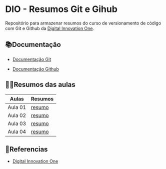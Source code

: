

# DIO - Resumos  Git e Gihub



Repositório para armazenar resumos do curso de versionamento de código com Git e Github da [Digital Innovation One](https://web.dio.me/).



## 📚Documentação

- [Documentação Git](https://git-scm.com/doc)

- [Documentação Github](https://docs.github.com)



## 👩‍💻Resumos das aulas


| Aulas  | Resumos |
|--------|--------|
|Aula 01 | [resumo](https://github.com/karenaraujodev/DIO-resumos-git-e-github/blob/main/resumo-git-github/aula01.md)|
|Aula 02 | [resumo](https://github.com/karenaraujodev/DIO-resumos-git-e-github/blob/main/resumo-git-github/aula02.md)|
|Aula 03 | [resumo](https://github.com/karenaraujodev/DIO-resumos-git-e-github/blob/main/resumo-git-github/aula03.md)|
|Aula 04 | [resumo](https://github.com/karenaraujodev/DIO-resumos-git-e-github/blob/main/resumo-git-github/aula04.md)|

## 🔎Referencias

- [Digital Innovation One](https://web.dio.me/)

